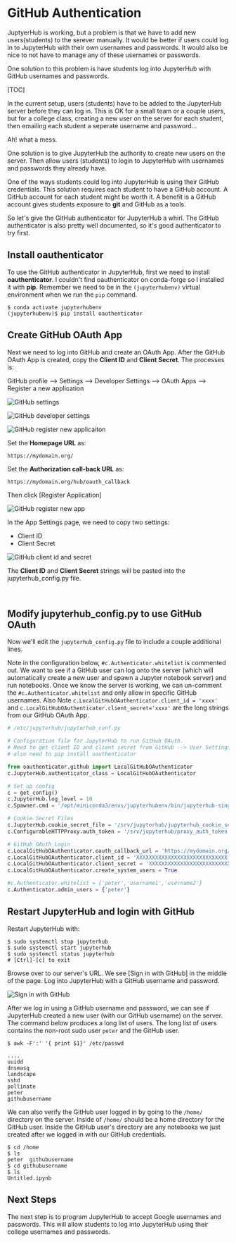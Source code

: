# GitHub Authentication

JuptyerHub is working, but a problem is that we have to add new users(students) to the serever manually. It would be better if users could log in to JupyterHub with their own usernames and passwords. It would also be nice to not have to manage any of these usernames or passwords. 

One solution to this problem is have students log into JupyterHub with GitHub usernames and passwords.

[TOC]

In the current setup, users (students) have to be added to the JupyterHub server before they can log in. This is OK for a small team or a couple users, but for a college class, creating a new user on the server for each student, then emailing each student a seperate username and password... 

Ah! what a mess. 

One solution is to give JupyterHub the authority to create new users on the server.  Then allow users (students) to login to JupyterHub with usernames and passwords they already have.

One of the ways students could log into JupyterHub is using their GitHub credentials. This solution requires each student to have a GitHub account. A GitHub account for each student might be worth it. A benefit is a GitHub account gives students exposure to **git** and GitHub as a tools. 

So let's give the GitHub authenticator for JupyterHub  a whirl. The GitHub authenticator is also pretty well documented, so it's good authenticator to try first.

## Install oauthenticator

To use the GitHub authenticator in JupyterHub, first we need to install **oauthenticator**. I couldn't find oauthenticator on conda-forge so I installed it with **pip**. Remember we need to be in the ```(jupyterhubenv)``` virtual environment when we run the ```pip``` command.

```text
$ conda activate jupyterhubenv
(jupyterhubenv)$ pip install oauthenticator
```

## Create GitHub OAuth App

Next we need to log into GitHub and create an OAuth App. After the GitHub OAuth App is created, copy the **Client ID** and **Client Secret**. The processes is:

GitHub profile --> Settings --> Developer Settings --> OAuth Apps --> Register a new application

![GitHub settings](images/github_settings.png)

![GitHub developer settings](images/github_developer_settings.png)

![GitHub register new applicaiton](images/github_register_new_application.png)


Set the **Homepage URL** as:

    https://mydomain.org/

Set the **Authorization call-back URL** as:

    https://mydomain.org/hub/oauth_callback

Then click [Register Application]

![GitHub register new app](images/github_register_oauth_app.png)

In the App Settings page, we need to copy two settings:

 * Client ID
 * Client Secret

![GitHub client id and secret](images/github_client_id_and_secret.png)
 
The **Client ID** and **Client Secret** strings will be pasted into the jupyterhub_config.py file. 

<br>

## Modify jupyterhub_config.py to use GitHub OAuth

Now we'll edit the ```jupyterhub_config.py``` file to include a couple additional lines. 

Note in the configuration below, ```#c.Authenticator.whitelist``` is commented out. We want to see if a GitHub user can log onto the server (which will automatically create a new user and spawn a Jupyter notebook server) and run notebooks. Once we know the server is working, we can un-comment the ```#c.Authenticator.whitelist``` and only allow in specific GitHub usernames. Also Note ```c.LocalGitHubOAuthenticator.client_id = 'xxxx'``` and ```c.LocalGitHubOAuthenticator.client_secret='xxxx'``` are the long strings from our GitHub OAuth App.

```python
# /etc/jupyterhub/jupyterhub_conf.py

# Configuration file for JupyterHub to run GitHub OAuth.
# Need to get client ID and client secret from GitHub --> User Settings --> Developer Settings --> OAuth Apps
# also need to pip install oauthenticator

from oauthenticator.github import LocalGitHubOAuthenticator
c.JupyterHub.authenticator_class = LocalGitHubOAuthenticator

# Set up config
c = get_config()
c.JupyterHub.log_level = 10
c.Spawner.cmd = '/opt/miniconda3/envs/jupyterhubenv/bin/jupyterhub-singleuser'

# Cookie Secret Files
c.JupyterHub.cookie_secret_file = '/srv/jupyterhub/jupyterhub_cookie_secret'
c.ConfigurableHTTPProxy.auth_token = '/srv/jupyterhub/proxy_auth_token'

# GitHub OAuth Login
c.LocalGitHubOAuthenticator.oauth_callback_url = 'https://mydomain.org/hub/oauth_callback'
c.LocalGitHubOAuthenticator.client_id = 'XXXXXXXXXXXXXXXXXXXXXXXXXXXXX'
c.LocalGitHubOAuthenticator.client_secret = 'XXXXXXXXXXXXXXXXXXXXXXXXXXXXXXXXXXXXX'
c.LocalGitHubOAuthenticator.create_system_users = True

#c.Authenticator.whitelist = {'peter','username1','username2'}
c.Authenticator.admin_users = {'peter'}
```

## Restart JupyterHub and login with GitHub

Restart JupyterHub with:

```text
$ sudo systemctl stop jupyterhub
$ sudo systemctl start jupyterhub
$ sudo systemctl status jupyterhub
# [Ctrl]-[c] to exit
```

Browse over to our server's URL. We see [Sign in with GitHub] in the middle of the page. Log into JupyterHub with a GitHub username and password. 

![Sign in with GitHub](images/sign_in_with_github.PNG)

After we log in using a GitHub username and password, we can see if JupyterHub created a new user (with our GitHub username) on the server. The command below produces a long list of users. The long list of users contains the non-root sudo user ```peter``` and the GitHub user.

```text
$ awk -F':' '{ print $1}' /etc/passwd

....
uuidd
dnsmasq
landscape
sshd
pollinate
peter
githubusername
```

We can also verify the GitHub user logged in by going to the ```/home/``` directory on the server. Inside of ```/home/``` should be a home directory for the GitHub user. Inside the GitHub user's directory are any notebooks we just created after we logged in with our GitHub credentials.

```text
$ cd /home
$ ls
peter  githubusername
$ cd githubusername
$ ls
Untitled.ipynb 
```

## Next Steps

The next step is to program JupyterHub to accept Google usernames and passwords. This will allow students to log into JupyterHub using their college usernames and passwords.

<br>
